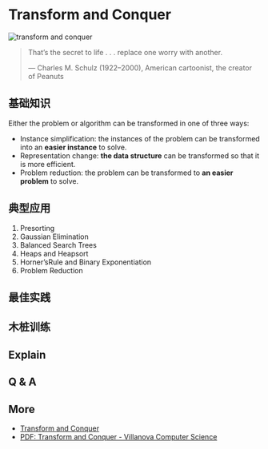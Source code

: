 # Transform and Conquer 

![transform and conquer](https://i.imgur.com/PHdCAVT.png)

> That’s the secret to life . . . replace one worry with another.> 
> — Charles M. Schulz (1922–2000), American cartoonist,the creator of Peanuts

## 基础知识

Either the problem or algorithm can be transformed in one of three ways:

* Instance simplification: the instances of the problem can be transformed into an **easier instance** to solve.
* Representation change: **the data structure** can be transformed so that it is more efficient.
* Problem reduction: the problem can be transformed to **an easier problem** to solve.

## 典型应用

1. Presorting
2. Gaussian Elimination
3. Balanced Search Trees
4. Heaps and Heapsort
5. Horner’sRule and Binary Exponentiation
6. Problem Reduction


## 最佳实践

## 木桩训练


## Explain

## Q & A 

## More 

- [Transform and Conquer](http://www.csl.mtu.edu/cs4321/www/Lectures/Lecture%2012%20-%20Transform%20and%20Conquer-Presort%20and%20Heap.htm)
- [PDF: Transform and Conquer - Villanova Computer Science](http://www.csc.villanova.edu/~map/8301/lec08.pdf)


